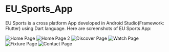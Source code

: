 # EU_Sports_App
EU Sports is a cross platform App developed in Android Studio(Framework: Flutter) using Dart language.
Here are screenshots of EU Sports App:

![Home Page](https://user-images.githubusercontent.com/72119116/216786104-fe7e8645-07d0-48de-9830-5e8b892f1cca.JPG)
![Home Page 2](https://user-images.githubusercontent.com/72119116/216786109-bf4dfdef-5cf4-46cb-8714-57806b3e2b5e.JPG)
![Discover Page](https://user-images.githubusercontent.com/72119116/216786122-01a1f3e2-b4e8-4aa7-bd84-6bb3a24853eb.JPG)
![Watch Page](https://user-images.githubusercontent.com/72119116/216786130-ecb869a8-9dc8-4346-8ac6-f7d30402db17.JPG)
![Fixture Page](https://user-images.githubusercontent.com/72119116/216786134-c7431080-767d-4946-826c-34cb6b223eed.JPG)
![Contact Page](https://user-images.githubusercontent.com/72119116/216786136-9491f7e4-1840-4d88-9ebe-7df03b08fcf6.JPG)
